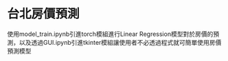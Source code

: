 # 台北房價預測

使用model_train.ipynb引進torch模組進行Linear Regression模型對於房價的預測，以及透過GUI.ipynb引進tkinter模組讓使用者不必透過程式就可簡單使用房價預測模型
